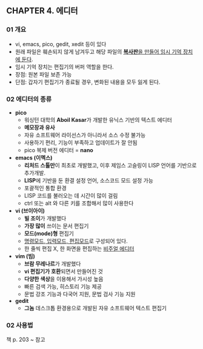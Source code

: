 ## CHAPTER 4. 에디터



### 01 개요

* vi, emacs, pico, gedit, xedit 등이 있다
* 원래 파일은 훼손되지 않게 남겨두고 해당 파일의 <u>**복사판**을 만들어 임시 기억 장치에 둔다</u>.
* 임시 기억 장치는 편집기의 버퍼 역할을 한다.
* 장점: 원본 파일 보존 가능
* 단점: 갑자기 편집기가 종료될 경우, 변화된 내용을 모두 잃게 된다.



### 02 에디터의 종류

* **pico**
  * 워싱턴 대학의 **Aboil Kasar**가 개발한 유닉스 기반의 텍스트 에디터
  * **메모장과 유사**
  * 자유 소프트웨어 라이선스가 아니라서 소스 수정 불가능
  * 사용하기 편리, 기능이 부족하고 업데이트가 잘 안됨
  * pico 복제 버전 에디터 = **nano**
* **emacs (이멕스)**
  * **리처드 스톨만**이 최초로 개발했고, 이후 제임스 고슬링이 LISP 언어를 기반으로 추가개발.
  * **LISP**에 기반을 둔 환결 설정 언어, 소스코드 모드 설정 가능
  * 포괄적인 통합 환경
  * LISP 코드를 불러오는 데 시간이 많이 걸림
  * ctrl 또는 alt 와 다른 키를 조합해서 많이 사용한다
* **vi (브이아이)**
  * **빌 조이**가 개발했다
  * **가장 많이** 쓰이는 문서 편집기
  * **모드(mode)형** 편집기
  * <u>명령모드, 입력모드, 편집모드</u>로 구성되어 있다.
  * 한 줄씩 편집 X, 한 화면을 편집하는 <u>비주얼 에디터</u>
* **vim (빔)**
  * **브람 무레나르**가 개발했다
  * **vi 편집기가 호환**되면서 만들어진 것
  * **다양한 색상**을 이용해서 가시성 높음
  * 빠른 검색 가능, 히스토리 기능 제공
  * 문법 강조 기능과 다국어 지원, 문법 검사 기능 지원
* **gedit**
  * **그놈** 데스크톱 환경용으로 개발된 자유 소프트웨어 텍스트 편집기



### 02 사용법

책 p. 203 ~  참고
